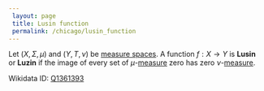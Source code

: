 ```yaml
---
 layout: page
 title: Lusin function
 permalink: /chicago/lusin_function
---
```

Let $(X,\Sigma, \mu)$ and $(Y, T, \nu)$ be [measure spaces](https://mathgloss.github.io/MathGloss/chicago/measure_space). A function $f:X\to Y$ is **Lusin** or **Luzin** if the image of every set of $\mu$-[measure](https://mathgloss.github.io/MathGloss/chicago/measure_space) zero has zero $\nu$-[measure](https://mathgloss.github.io/MathGloss/chicago/measure_space). 

Wikidata ID: [Q1361393](https://www.wikidata.org/wiki/Q1361393)